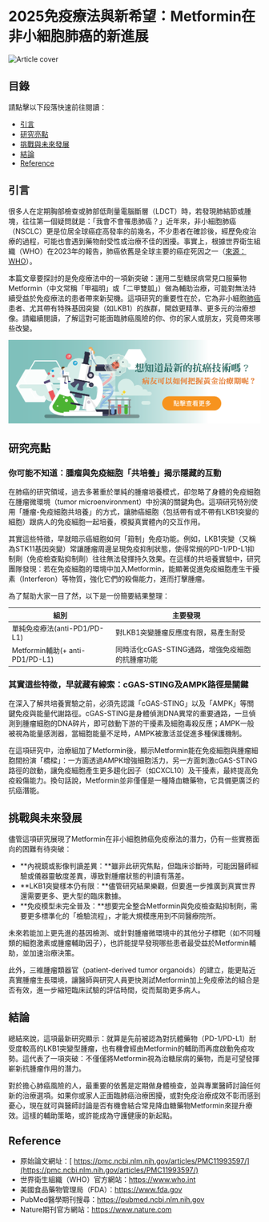 # 2025免疫療法與新希望：Metformin在非小細胞肺癌的新進展
![Article cover](https://i.imgur.com/ein7VWx.png)

## 目錄

請點擊以下段落快速前往閱讀：

* [引言](#introduction)
* [研究亮點](#highlights)
* [挑戰與未來發展](#future-work)
* [結論](#conclusion)
* [Reference](#reference)

## 引言<a id="introduction"></a>
很多人在定期胸部檢查或肺部低劑量電腦斷層（LDCT）時，若發現肺結節或腫塊，往往第一個疑問就是：「我會不會罹患肺癌？」近年來，非小細胞肺癌（NSCLC）更是位居全球癌症高發率的前幾名，不少患者在確診後，經歷免疫治療的過程，可能也會遇到藥物耐受性或治療不佳的困擾。事實上，根據世界衛生組織（WHO）在2023年的報告，肺癌依舊是全球主要的癌症死因之一（[來源：WHO](https://www.who.int)）。

本篇文章要探討的是免疫療法中的一項新突破：運用二型糖尿病常見口服藥物Metformin（中文常稱「甲福明」或「二甲雙胍」）做為輔助治療，可能對無法持續受益於免疫療法的患者帶來新契機。這項研究的重要性在於，它為非小細胞<a href="https://nsclc.net">肺癌</a>患者、尤其帶有特殊基因突變（如LKB1）的族群，開啟更精準、更多元的治療想像。請繼續閱讀，了解這對可能面臨肺癌風險的你、你的家人或朋友，究竟帶來哪些改變。

[![CancerFree](https://raw.githubusercontent.com/nsclc-net/Lung-Cancer/refs/heads/main/images/long_ad.png)](https://cancerfree.io)
## 研究亮點<a id="highlights"></a>
### 你可能不知道：腫瘤與免疫細胞「共培養」揭示隱藏的互動

在肺癌的研究領域，過去多著重於單純的腫瘤培養模式，卻忽略了身體的免疫細胞在腫瘤微環境（tumor microenvironment）中扮演的關鍵角色。這項研究特別使用「腫瘤-免疫細胞共培養」的方式，讓肺癌細胞（包括帶有或不帶有LKB1突變的細胞）跟病人的免疫細胞一起培養，模擬真實體內的交互作用。

其實這些特徵，早就暗示癌細胞如何「箝制」免疫功能。例如，LKB1突變（又稱為STK11基因突變）常讓腫瘤周邊呈現免疫抑制狀態，使得常規的PD-1/PD-L1抑制劑（免疫檢查點抑制劑）往往無法發揮持久效果。在這樣的共培養實驗中，研究團隊發現：若在免疫細胞的環境中加入Metformin，能顯著促進免疫細胞產生干擾素（Interferon）等物質，強化它們的殺傷能力，進而打擊腫瘤。

為了幫助大家一目了然，以下是一份簡要結果整理：

| 組別                            | 主要發現                          |
| ----------------------------- | ----------------------------- |
| 單純免疫療法(anti-PD1/PD-L1)        | 對LKB1突變腫瘤反應度有限，易產生耐受          |
| Metformin輔助(+ anti-PD1/PD-L1) | 同時活化cGAS-STING通路，增強免疫細胞的抗腫瘤功能 |

### 其實這些特徵，早就藏有線索：cGAS-STING及AMPK路徑是關鍵

在深入了解共培養實驗之前，必須先認識「cGAS-STING」以及「AMPK」等關鍵免疫與能量代謝路徑。cGAS-STING是身體偵測DNA異常的重要通路，一旦偵測到腫瘤細胞的DNA碎片，即可啟動下游的干擾素及細胞毒殺反應；AMPK一般被視為能量感測器，當細胞能量不足時，AMPK被激活並促進多種保護機制。

在這項研究中，治療組加了Metformin後，顯示Metformin能在免疫細胞與腫瘤細胞間扮演「橋樑」：一方面透過AMPK增強細胞活力，另一方面刺激cGAS-STING路徑的啟動，讓免疫細胞產生更多趨化因子（如CXCL10）及干擾素，最終提高免疫殺傷能力。換句話說，Metformin並非僅僅是一種降血糖藥物，它具備更廣泛的抗癌潛能。

## 挑戰與未來發展<a id="future-work"></a>
儘管這項研究展現了Metformin在非小細胞肺癌免疫療法的潛力，仍有一些實務面向的困難有待突破：

* **內視鏡或影像判讀差異：**雖非此研究焦點，但臨床诊斷時，可能因醫師經驗或儀器靈敏度差異，導致對腫瘤狀態的判讀有落差。
* **LKB1突變樣本仍有限：**儘管研究結果樂觀，但要進一步推廣到真實世界還需要更多、更大型的臨床數據。
* **免疫模型未完全普及：**想要完全整合Metformin與免疫檢查點抑制劑，需要更多標準化的「檢驗流程」，才能大規模應用到不同醫療院所。

未來若能加上更先進的基因檢測、或針對腫瘤微環境中的其他分子標靶（如不同種類的細胞激素或腫瘤輔助因子），也許能提早發現哪些患者最受益於Metformin輔助，並加速治療決策。

此外，三維腫瘤類器官（patient-derived tumor organoids）的建立，能更貼近真實腫瘤生長環境，讓醫師與研究人員更快測試Metformin加上免疫療法的組合是否有效，進一步縮短臨床試驗的評估時間，從而幫助更多病人。

## 結論<a id="conclusion"></a>
總結來說，這項最新研究顯示：就算是先前被認為對抗體藥物（PD-1/PD-L1）耐受度較高的LKB1突變型腫瘤，也有機會經由Metformin的輔助而再度啟動免疫攻勢。這代表了一項突破：不僅僅將Metformin視為治糖尿病的藥物，而是可望發揮嶄新抗腫瘤作用的潛力。

對於擔心肺癌風險的人，最重要的依舊是定期做身體檢查，並與專業醫師討論任何新的治療選項。如果你或家人正面臨肺癌治療困擾，或對免疫治療成效不彰而感到憂心，現在就可與醫師討論是否有機會結合常見降血糖藥物Metformin來提升療效。這樣的輔助策略，或許能成為守護健康的新起點。

## Reference<a id="reference"></a>
* 原始論文網址：[ https://pmc.ncbi.nlm.nih.gov/articles/PMC11993597/](https://pmc.ncbi.nlm.nih.gov/articles/PMC11993597/)
* 世界衛生組織（WHO）官方網站：<https://www.who.int>
* 美國食品藥物管理局（FDA）：<https://www.fda.gov>
* PubMed醫學期刊搜尋：<https://pubmed.ncbi.nlm.nih.gov>
* Nature期刊官方網站：<https://www.nature.com>